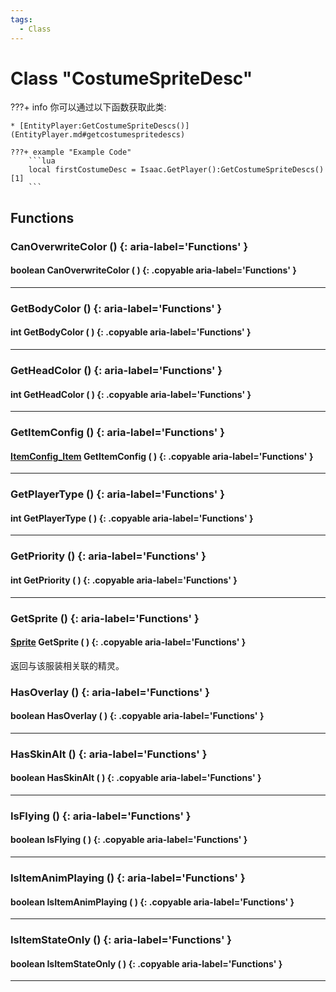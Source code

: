 ```yaml
---
tags:
  - Class
---
```

# Class "CostumeSpriteDesc"

???+ info
    你可以通过以下函数获取此类:

    * [EntityPlayer:GetCostumeSpriteDescs()](EntityPlayer.md#getcostumespritedescs)

    ???+ example "Example Code"
        ```lua
        local firstCostumeDesc = Isaac.GetPlayer():GetCostumeSpriteDescs()[1]
        ```
        
## Functions

### CanOverwriteColor () {: aria-label='Functions' }
#### boolean CanOverwriteColor ( ) {: .copyable aria-label='Functions' }

___
### GetBodyColor () {: aria-label='Functions' }
#### int GetBodyColor ( ) {: .copyable aria-label='Functions' }

___
### GetHeadColor () {: aria-label='Functions' }
#### int GetHeadColor ( ) {: .copyable aria-label='Functions' }

___
### GetItemConfig () {: aria-label='Functions' }
#### [ItemConfig_Item](ItemConfig_Item.md) GetItemConfig ( ) {: .copyable aria-label='Functions' }

___
### GetPlayerType () {: aria-label='Functions' }
#### int GetPlayerType ( ) {: .copyable aria-label='Functions' }

___
### GetPriority () {: aria-label='Functions' }
#### int GetPriority ( ) {: .copyable aria-label='Functions' }

___
### GetSprite () {: aria-label='Functions' }
#### [Sprite](Sprite.md) GetSprite ( ) {: .copyable aria-label='Functions' }
返回与该服装相关联的精灵。
### HasOverlay () {: aria-label='Functions' }
#### boolean HasOverlay ( ) {: .copyable aria-label='Functions' }

___
### HasSkinAlt () {: aria-label='Functions' }
#### boolean HasSkinAlt ( ) {: .copyable aria-label='Functions' }

___
### IsFlying () {: aria-label='Functions' }
#### boolean IsFlying ( ) {: .copyable aria-label='Functions' }

___
### IsItemAnimPlaying () {: aria-label='Functions' }
#### boolean IsItemAnimPlaying ( ) {: .copyable aria-label='Functions' }

___
### IsItemStateOnly () {: aria-label='Functions' }
#### boolean IsItemStateOnly ( ) {: .copyable aria-label='Functions' }

___